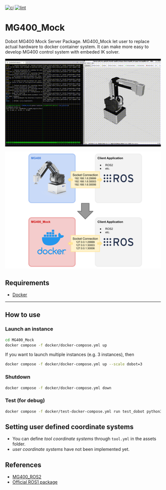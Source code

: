 [![ci](https://github.com/HarvestX/MG400_Mock/actions/workflows/ci.yml/badge.svg)](https://github.com/HarvestX/MG400_Mock/actions/workflows/ci.yml)
[![lint](https://github.com/HarvestX/MG400_Mock/actions/workflows/lint.yml/badge.svg)](https://github.com/HarvestX/MG400_Mock/actions/workflows/lint.yml)

# MG400_Mock

Dobot MG400 Mock Server Package.
MG400_Mock let user to replace actual hardware to docker container system.
It can make more easy to develop MG400 control system with embeded IK solver.

![Image](media/mg400_mock.gif)

![Image](media/system_overview.svg)

## Requirements

- [Docker](https://docs.docker.com/get-docker/)

---

## How to use

### Launch an instance

```bash
cd MG400_Mock
docker compose -f docker/docker-compose.yml up
```

If you want to launch multiple instances (e.g. 3 instances), then

```bash
docker compose -f docker/docker-compose.yml up --scale dobot=3
```

### Shutdown

```bash
docker compose -f docker/docker-compose.yml down
```

### Test (for debug)

```bash
docker compose -f docker/test-docker-compose.yml run test_dobot python3 -m unittest discover -s tests
```

## Setting user defined coordinate systems

- You can define *tool coordinate systems* through `tool.yml` in the assets folder.
- *user coordinate systems* have not been implemented yet.

## References

- [MG400_ROS2](https://github.com/HarvestX/MG400_ROS2)
- [Official ROS1 package](https://github.com/Dobot-Arm/MG400_ROS)

